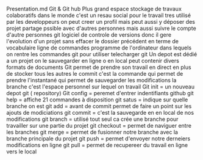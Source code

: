 Presentation.md
Git & Git hub
Plus grand espace stockage de travaux colaboratifs dans le monde c'est un resau social pour le travail
tres utilisé par les developpeurs on peut creer un profil mais peut aussi y déposer des projet 
partage pssible avec d'autres personnes mais aussi suivre le compte d'autre personnes 
git logiciel de controle de versions donc il gere l'evolution d'un projet sans effacer le dossier précédent 
en terme de vocabulaire ligne de commandes programme de l'ordinateur dans lequels on rentre les commandes git pour utiliser telecharger git
Un depot est dédié a un projet on le sauvegarder en ligne o en local peut contenir divers formats de documents
Git permet de prendre son travail en direct en plus de stocker tous les autres
le commit c'est la commande qui permet de prendre l'instantané qui permet de sauvegarder les modifications
la branche c'est l'espace personnel sur lequel on travail
Git init = un nouveau depot git ( repository) 
Git config = peremet d'entrer indentifiants github
git help = affiche 21 commandes à disposition
git satus = indique sur quelle branche on est 
git add = avant de commit permet de faire un point sur les ajouts de modiciations
git commit =  c'est la sauvegarde en en local de nos modifications
git branch = utilisé tout seul ca crée une branche pour travailler sur une partie du projet
git checkout = permet de naviguer entre les branches
git merge = permet de fusionner notre branche avec la branche principale du projet
git push = permet d'envoyer notre derneiers modifications en ligne
git pull = permet de recupereer du travail en ligne vers le local